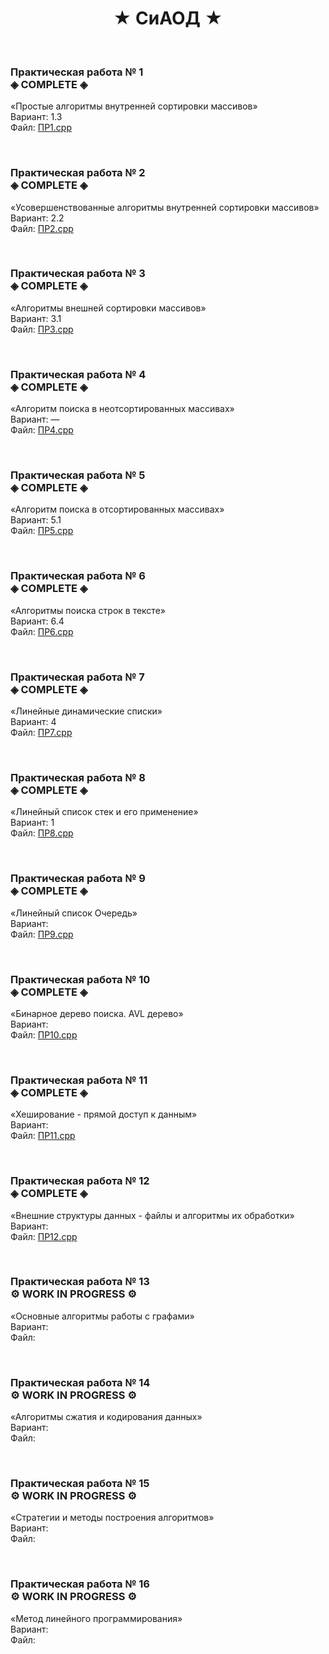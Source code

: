<h1 align="center">	&#9733; СиАОД	&#9733;</h1>


<br><h3 >Практическая работа № 1  
  	&#9672; COMPLETE	&#9672;</h3>
«Простые алгоритмы внутренней сортировки массивов»  
Вариант: 1.3  
Файл:  [ПР1.cpp](https://github.com/ARK-STD-B1/SiAOD/blob/main/%D0%9F%D0%A01.cpp) </br>

<br><h3>Практическая работа № 2  
    &#9672; COMPLETE	&#9672;</h3>
«Усовершенствованные алгоритмы внутренней сортировки массивов»  
Вариант: 2.2  
Файл: [ПР2.cpp](https://github.com/ARK-STD-B1/SiAOD/blob/main/%D0%9F%D0%A02.cpp) </br>

<br><h3>Практическая работа № 3  
  	&#9672; COMPLETE	&#9672;</h3>
«Алгоритмы внешней сортировки массивов»  
Вариант: 3.1  
Файл: [ПР3.cpp](https://github.com/ARK-STD-B1/SiAOD/blob/main/%D0%9F%D0%A03.cpp) </br>

<br><h3>Практическая работа № 4  
  	&#9672; COMPLETE	&#9672;</h3>
«Алгоритм поиска в неотсортированных массивах»  
Вариант: —  
Файл: [ПР4.cpp](https://github.com/ARK-STD-B1/SiAOD/blob/main/%D0%9F%D0%A04.cpp) </br>

<br><h3>Практическая работа № 5  
  	&#9672; COMPLETE	&#9672;</h3>
«Алгоритм поиска в отсортированных массивах»  
Вариант: 5.1  
Файл: [ПР5.cpp](https://github.com/ARK-STD-B1/SiAOD/blob/main/%D0%9F%D0%A05.cpp) </br>

<br><h3>Практическая работа № 6  
  	&#9672; COMPLETE	&#9672;</h3>
«Алгоритмы поиска строк в тексте»  
Вариант: 6.4  
Файл: [ПР6.cpp](https://github.com/ARK-STD-B1/SiAOD/blob/main/%D0%9F%D0%A06.cpp) </br>

<br><h3>Практическая работа № 7  
  	&#9672; COMPLETE	&#9672;</h3>
«Линейные динамические списки»  
Вариант: 4  
Файл: [ПР7.cpp](https://github.com/ARK-STD-B1/SiAOD/blob/main/%D0%9F%D0%A07.cpp) </br>

<br><h3>Практическая работа № 8  
  	&#9672; COMPLETE	&#9672;</h3>
«Линейный список стек и его применение»  
Вариант: 1   
Файл: [ПР8.cpp](https://github.com/ARK-STD-B1/SiAOD/blob/main/%D0%9F%D0%A08.cpp) </br>

<br><h3>Практическая работа № 9  
  	&#9672; COMPLETE	&#9672;</h3>
«Линейный список Очередь»  
Вариант:   
Файл: [ПР9.cpp](https://github.com/ARK-STD-B1/SiAOD/blob/main/%D0%9F%D0%A09.cpp)</br>

<br><h3>Практическая работа № 10  
  	&#9672; COMPLETE	&#9672;</h3>
«Бинарное дерево поиска. AVL дерево»  
Вариант:   
Файл: [ПР10.cpp](https://github.com/ARK-STD-B1/SiAOD/blob/main/%D0%9F%D0%A010.cpp)</br>

<br><h3>Практическая работа № 11  
  	&#9672; COMPLETE	&#9672;</h3>
«Хеширование - прямой доступ к данным»  
Вариант:   
Файл: [ПР11.cpp](https://github.com/ARK-STD-B1/SiAOD/blob/main/%D0%9F%D0%A011.cpp)</br>

<br><h3>Практическая работа № 12  
    &#9672; COMPLETE	&#9672;</h3>
«Внешние структуры данных - файлы  и алгоритмы их обработки»  
Вариант:   
Файл: [ПР12.cpp](https://github.com/ARK-STD-B1/SiAOD/blob/main/%D0%9F%D0%A012.cpp)</br>

<br><h3>Практическая работа № 13  
    	&#9881; WORK IN PROGRESS	&#9881;</h3>
«Основные алгоритмы работы с графами»  
Вариант:   
Файл: </br>

<br><h3>Практическая работа № 14  
    	&#9881; WORK IN PROGRESS	&#9881;</h3>
«Алгоритмы сжатия и кодирования данных»  
Вариант:   
Файл: </br>

<br><h3>Практическая работа № 15  
    	&#9881; WORK IN PROGRESS	&#9881;</h3>
«Стратегии и методы построения алгоритмов»  
Вариант:   
Файл: </br>

<br><h3>Практическая работа № 16  
    &#9881; WORK IN PROGRESS	&#9881;</h3>
«Метод линейного программирования»  
Вариант:   
Файл: </br>
